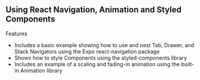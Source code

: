 ## Using React Navigation, Animation and Styled Components

Features

- Includes a basic example showing how to use and nest Tab, Drawer, and Stack Navigators using the Expo react-navigation package
- Shows how to style Components using the styled-components library
- Includes an example of a scaling and fading-in animation using the built-in Animation library